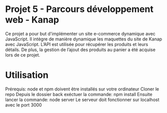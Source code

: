# Projet 5 - Parcours développement web - Kanap #
 
 Ce projet a pour but d'implémenter un site e-commerce dynamique avec JavaScript.
 Il intègre de manière dynamique les maquettes du site de Kanap avec
JavaScript. L’API est utilisée pour récupérer les produits et leurs détails.
De plus, la gestion de l’ajout des produits au panier a été acquise lors de ce projet.

# Utilisation #

Prérequis: node et npm doivent être installés sur votre ordinateur
Cloner le repo
Depuis le dossier back exéctuer la commande: npm install
Ensuite lancer la commande: node server
Le serveur doit fonctionner sur localhost avec le port 3000